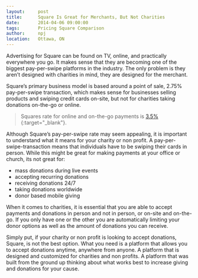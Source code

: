 ```yaml
---
layout:     post
title:      Square Is Great for Merchants, But Not Charities
date:       2014-04-06 09:00:00
tags:       Pricing Square Comparison
author:     npj
location:   Ottawa, ON
---
```


Advertising for Square can be found on TV, online, and practically everywhere you go. It makes sense that they are becoming one of the biggest pay-per-swipe platforms in the industry. The only problem is they aren’t designed with charities in mind, they are designed for the merchant. 

Square’s primary business model is based around a point of sale, 2.75% pay-per-swipe transaction, which makes sense for businesses selling products and swiping credit cards on-site, but not for charities taking donations on-the-go or online.

<!-- more -->

> Squares rate for online and on-the-go payments is [3.5%](https://squareup.com/ca/pricing){:target="_blank"}.

Although Square’s pay-per-swipe rate may seem appealing, it is important to understand what it  means for your charity or non profit. A pay-per-swipe-transaction means that individuals have to be swiping their cards in person. While this might be great for making payments at your office or church, its not great for:

- mass donations during live events
- accepting recurring donations 
- receiving donations 24/7
- taking donations worldwide
- donor based mobile giving 

When it comes to charities, it is essential that you are able to accept payments and donations in person and not in person, or on-site and on-the-go. If you only have one or the other you are automatically limiting your donor options as well as the amount of donations you can receive. 

Simply put, if your charity or non profit is looking to accept donations, Square, is not the best option. What you need is a platform that allows you to accept donations anytime, anywhere from anyone. A platform that is designed and customized for charities and non profits. A platform that was built from the ground up thinking about what works best to increase giving and donations for your cause.